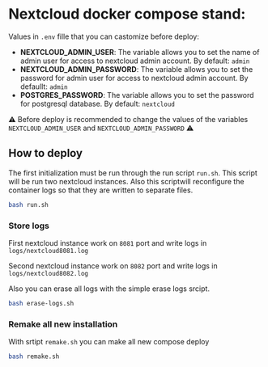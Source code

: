 # Nextcloud docker compose stand: 

Values in `.env` fille that you can castomize before deploy:

- **NEXTCLOUD_ADMIN_USER**:  The variable allows you to set the name of admin user for access to nextcloud admin account. By default: `admin` 
- **NEXTCLOUD_ADMIN_PASSWORD**: The variable allows you to set the password for admin user for access to nextcloud admin account. By defaullt: `admin`
- **POSTGRES_PASSWORD**: The variable allows you to set the password for postgresql database. By default: `nextcloud`

⚠ Before deploy is recommended to change the values of the variables `NEXTCLOUD_ADMIN_USER` and `NEXTCLOUD_ADMIN_PASSWORD` ⚠ 

## How to deploy

The first initialization must be run through the run script `run.sh`. This script will be run two nextcloud instances. Also this scriptwill reconfigure the container logs so that they are written to separate files. 

```bash
bash run.sh
```
### Store logs

First nextcloud instance work on `8081` port and write logs in `logs/nextcloud8081.log`

Second nextcloud instance work on `8082` port and write logs in `logs/nextcloud8082.log`

Also you can erase all logs with the simple erase logs srcipt.

```bash
bash erase-logs.sh
```

### Remake all new installation

With srtipt `remake.sh` you can make all new compose deploy

```bash
bash remake.sh
```
